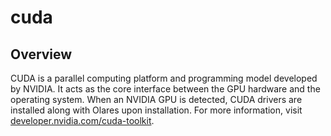 # cuda

## Overview

CUDA is a parallel computing platform and programming model developed by NVIDIA. It acts as the core interface between the GPU hardware and the operating system. When an NVIDIA GPU is detected, CUDA drivers are installed along with Olares upon installation. For more information, visit [developer.nvidia.com/cuda-toolkit](https://developer.nvidia.com/cuda-toolkit).